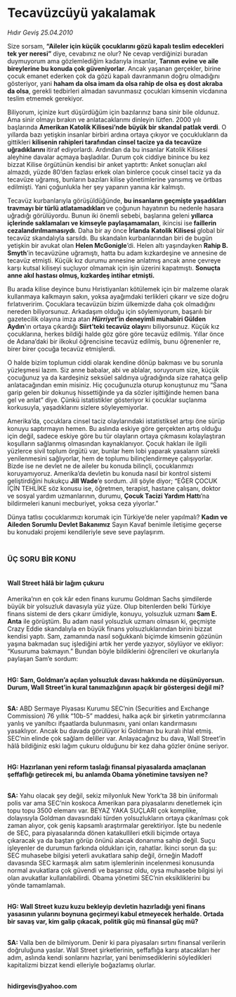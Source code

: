 # Tecavüzcüyü yakalamak

*Hıdır Geviş 25.04.2010*

<div class="yazi"><p>Size sorsam, <b>“Aileler için küçük çocuklarını gözü kapalı teslim edecekleri tek yer neresi”</b> diye, cevabınız ne olur? Ne cevap verdiğinizi buradan duymuyorum ama gözlemlediğim kadarıyla insanlar, <b>Tarının evine ve aile bireylerine bu konuda çok güveniyorlar</b>. Ancak yaşanan gerçekler, birine çocuk emanet ederken çok da gözü kapalı davranmanın doğru olmadığını gösteriyor, yani <b>haham da olsa imam da olsa rahip de olsa eş dost akraba da olsa</b>, gerekli tedbirleri almadan savunmasız çocukları kimsenin vicdanına teslim etmemek gerekiyor. </p>
<p>Biliyorum, içinize kurt düşürdüğüm için bazılarınız bana sinir bile oldunuz. Ama sinir olmayı bırakın ve anlatacaklarımı dinleyin lütfen. 2000 yılı başlarında <b>Amerikan Katolik Kilisesi’nde büyük bir skandal patlak verdi</b>. O yıllarda bazı yetişkin insanlar birbiri ardına ortaya çıkıyor ve çocuklukların da gittikleri <b>kilisenin rahipleri tarafından cinsel tacize ya da tecavüze uğradıklarını </b>itiraf ediyorlardı. Ardından da bu insanlar Katolik Kilisesi aleyhine davalar açmaya başladılar. Durum çok ciddiye binince bu kez bizzat Kilise örgütünün kendisi bir anket yaptırttı: Anket sonuçları akıl almazdı, yüzde 80’den fazlası erkek olan binlerce çocuk cinsel taciz ya da tecavüze uğramış, bunların bazıları kilise yönetimlerine yansımış ve örtbas edilmişti. Yani çoğunlukla her şey yapanın yanına kâr kalmıştı.</p>
<p>Tecavüz kurbanlarıyla görüşüldüğünde, <b>bu insanların geçmişte yaşadıkları travmayı bir türlü atlatamadıkları </b>ve çoğunun hayatının bu nedenle hasara uğradığı görülüyordu. Bunun iki önemli sebebi, başlarına geleni <b>yıllarca içlerinde saklamaları ve kimseyle paylaşamamaları</b>, ikincisi ise<b> faillerin cezalandırılmamasıydı</b>. Daha bir ay önce <b>İrlanda</b> <b>Katolik Kilisesi</b> global bir tecavüz skandalıyla sarsıldı. Bu skandalın kurbanlarından biri de bugün yetişkin bir avukat olan <b>Helen McGonigle</b>’di. Helen altı yaşındayken <b>Rahip B. Smyth</b>’in tecavüzüne uğramıştı, hatta bu adam kızkardeşine ve annesine de tecavüz etmişti. Küçük kız durumu annesine anlatmış ancak anne çevreye karşı kutsal kiliseyi suçluyor olmamak için işin üzerini kapatmıştı. <b>Sonuçta anne akıl hastası olmuş, kızkardeş intihar etmişti. </b></p>
<p>Bu arada kilise deyince bunu Hıristiyanları kötülemek için bir malzeme olarak kullanmaya kalkmayın sakın, yoksa ayağımdaki terlikleri çıkarır ve size doğru fırlatıveririm. Çocuklara tecavüzün bizim ülkemizde daha çok olmadığını nereden biliyorsunuz. Arkadaşım olduğu için söylemiyorum, başarılı bir gazetecilik olayına imza atan <b><i>Hürriyet</i>’in deneyimli muhabiri Gülden Aydın</b>’ın ortaya çıkardığı <b>Siirt’teki tecavüz olayı</b>nı biliyorsunuz. Küçük kız çocuklarına, herkes bildiği halde göz göre göre tecavüz edilmiş. Yıllar önce de Adana’daki bir ilkokul öğrencisine tecavüz edilmiş, bunu öğrenenler re, birer birer çocuğa tecavüz etmişlerdi.</p>
<p>O halde bizim toplumun ciddi olarak kendine dönüp bakması ve bu sorunla yüzleşmesi lazım. Siz anne babalar, abi ve ablalar, soruyorum size, küçük çocuğunuz ya da kardeşiniz seksüel saldırıya uğradığında size rahatça gelip anlatacağından emin misiniz. Hiç çocuğunuzla oturup konuştunuz mu “Sana garip gelen bir dokunuş hissettiğinde ya da sözler işittiğinde hemen bana gel ve anlat” diye. Çünkü istatistikler gösteriyor ki çocuklar suçlanma korkusuyla, yaşadıklarını sizlere söyleyemiyorlar. </p>
<p>Amerika’da, çocuklara cinsel taciz olaylarındaki istatistiksel artışı öne sürüp konuyu saptırmayın hemen. Bu aslında eskiye göre gerçekten artış olduğu için değil, sadece eskiye göre bu tür olayların ortaya çıkmasını kolaylaştıran koşulların sağlanmış olmasından kaynaklanıyor. Çocuk hakları ile ilgili yüzlerce sivil toplum örgütü var, bunlar hem lobi yaparak yasaların sürekli yenilenmesini sağlıyorlar, hem de toplumu bilinçlendirmeye çalışıyorlar. Bizde ise ne devlet ne de aileler bu konuda bilinçli, çocuklarımızı koruyamıyoruz. Amerika’da devletin bu konuda nasıl bir kontrol sistemi geliştirdiğini hukukçu <b>Jill Wade</b>’e sordum. Jill şöyle diyor; “EĞER ÇOCUK İÇİN TEHLİKE söz konusu ise, öğretmen, terapist, hastane çalışanı, doktor ve sosyal yardım uzmanlarının, durumu, <b>Çocuk Tacizi Yardım Hattı</b>’na bildirmeleri kanuni mecburiyet, yoksa ceza yiyorlar.”</p>
<p>Dünya tatlısı çocuklarımızı korumak için Türkiye’de neler yapılmalı? <b>Kadın ve Aileden Sorumlu Devlet Bakanımız</b> Sayın Kavaf benimle iletişime geçerse bu konudaki projemi kendileriyle seve seve paylaşırım.</p>
<h3><br/>ÜÇ SORU BİR KONU</h3>
<h4><br/>Wall Street hâlâ bir lağım çukuru</h4>
<p>Amerika’nın en çok kâr eden finans kurumu Goldman Sachs şimdilerde büyük bir yolsuzluk davasıyla yüz yüze. Olup bitenlerden belki Türkiye finans sistemi de ders çıkarır ümidiyle, konuyu, yolsuzluk uzmanı <b>Sam E. Anta</b> ile görüştüm. Bu adam nasıl yolsuzluk uzmanı olmasın ki, geçmişte Crazy Eddie skandalıyla en büyük finans yolsuzluklarından birini bizzat kendisi yaptı. Sam, zamanında nasıl soğukkanlı biçimde kimsenin gözünün yaşına bakmadan suç işlediğini artık her yerde yazıyor, söylüyor ve ekliyor: “Kusuruma bakmayın.” Bundan böyle bildiklerini öğrencileri ve okurlarıyla paylaşan Sam’e sordum: </p>
<p><b><br/>HG: Sam, Goldman’a açılan yolsuzluk davası hakkında ne düşünüyorsun. Durum, Wall Street’in kural tanımazlığının apaçık bir göstergesi değil mi?</b></p>
<p><b><br/>SA:</b> ABD Sermaye Piyasası Kurumu SEC’nin (Securities and Exchange Commission) 76 yıllık “10b-5” maddesi, halka açık bir şirketin yatırımcılarına yanlış ve yanıltıcı ifşaatlarda bulunmasını, yani onları kandırmasını yasaklıyor. Ancak bu davada görülüyor ki Goldman bu kuralı ihlal etmiş. SEC’nin elinde çok sağlam deliller var. Anlayacağınız bu dava, Wall Street’in hâlâ bildiğiniz eski lağım çukuru olduğunu bir kez daha gözler önüne seriyor.</p>
<p><b><br/>HG: Hazırlanan yeni reform taslağı finansal piyasalarda amaçlanan şeffaflığı getirecek mi, bu anlamda Obama yönetimine tavsiyen ne?</b></p>
<p><b><br/>SA:</b> Yahu olacak şey değil, sekiz milyonluk New York’ta 38 bin üniformalı polis var ama SEC’nin koskoca Amerikan para piyasalarını denetlemek için topu topu 3500 elemanı var. BEYAZ YAKA SUÇLARI çok komplike, dolayısıyla Goldman davasındaki türden yolsuzlukların ortaya çıkarılması çok zaman alıyor, çok geniş kapsamlı araştırmalar gerektiriyor. İşte bu nedenle de SEC, para piyasalarında dönen katakullileri etkili biçimde ortaya çıkaracak ya da baştan görüp önünü alacak donanıma sahip değil. Suçu işleyenler de durumun farkında oldukları için, rahatlar. İkinci sorun da şu: SEC muhasebe bilgisi yeterli avukatlara sahip değil, örneğin Madoff davasında SEC karmaşık alım satım işlemlerinin incelenmesi konusunda normal avukatlara çok güvendi ve başarısız oldu, oysa muhasebe bilgisi iyi olan avukatlar kullanılabilirdi. Obama yönetimi SEC’nin eksikliklerini bu yönde tamamlamalı.</p>
<p><b><br/>HG: Wall Street kuzu kuzu bekleyip devletin hazırladığı yeni finans yasasının yularını boynuna geçirmeyi kabul etmeyecek herhalde. Ortada bir savaş var, kim galip çıkacak, politik güç mü finansal güç mü?</b></p>
<p><b><br/>SA:</b> Valla ben de bilmiyorum. Denir ki para piyasaları sırtını finansal verilerin doğruluğuna yaslar. Wall Street şirketlerinin, şeffaflığa karşı atacakları her adım, aslında kendi sonlarını hazırlar, yani benimsediklerini söyledikleri kapitalizmi bizzat kendi elleriyle boğazlamış olurlar.</p>
<p><b><br/>hidirgevis@yahoo.com</b></p></div>

